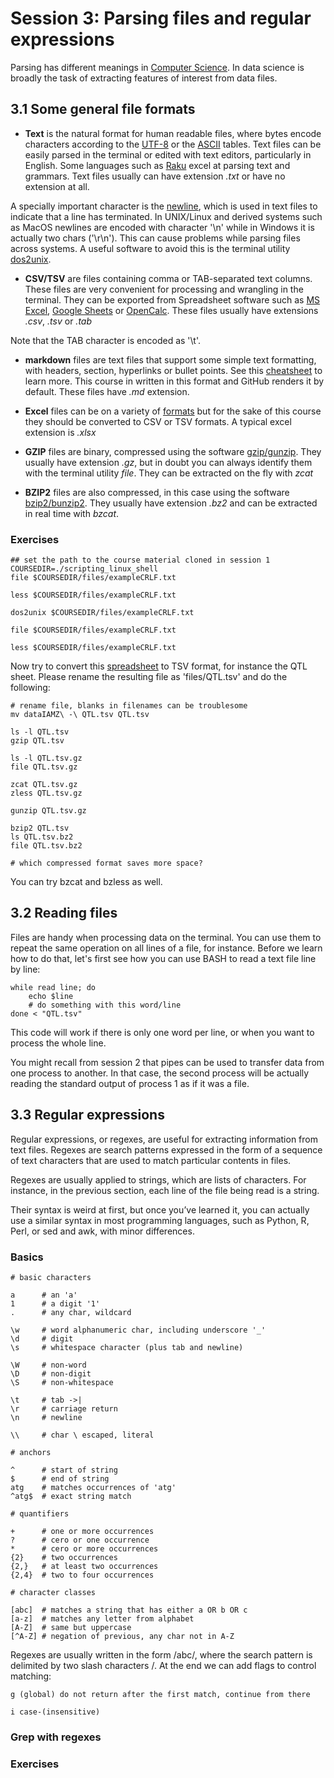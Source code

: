 # Session 3: Parsing files and regular expressions

Parsing has different meanings in [Computer Science](https://en.wikipedia.org/wiki/Parsing). 
In data science is broadly the task of extracting features of interest from data files.

## 3.1 Some general file formats 

* **Text** is the natural format for human readable files, where bytes encode characters according to the [UTF-8](https://en.wikipedia.org/wiki/UTF-8) or the [ASCII](https://en.wikipedia.org/wiki/ASCII) tables. Text files can be easily parsed in the terminal or edited with text editors, particularly in English. Some languages such as [Raku](https://raku.org) excel at parsing text and grammars. Text files usually can have extension *.txt* or have no extension at all.

A specially important character is the [newline](https://en.wikipedia.org/wiki/Newline), which is used in text files to indicate that a line has terminated. In UNIX/Linux and derived systems such as MacOS newlines are encoded with character '\n' while in Windows it is actually two chars ('\r\n'). This can cause problems while parsing files across systems. A useful software to avoid this is the terminal utility [dos2unix](http://manpages.ubuntu.com/manpages/focal/man1/dos2unix.1.html).

* **CSV/TSV** are files containing comma or TAB-separated text columns. These files are very convenient for processing and wrangling in the terminal. They can be exported from Spreadsheet software such as [MS Excel](https://en.wikipedia.org/wiki/Microsoft_Excel), [Google Sheets](https://en.wikipedia.org/wiki/Google_Sheets) or [OpenCalc](https://en.wikipedia.org/wiki/OpenOffice.org). These files usually have extensions *.csv*, *.tsv* or *.tab*

Note that the TAB character is encoded as '\t'.

* **markdown** files are text files that support some simple text formatting, with headers, section, hyperlinks or bullet points. See this [cheatsheet](https://github.com/adam-p/markdown-here/wiki/Markdown-Cheatsheet) to learn more. This course in written in this format and GitHub renders it by default. These files have *.md* extension. 

* **Excel** files can be on a variety of [formats](https://support.microsoft.com/en-us/office/file-formats-that-are-supported-in-excel-0943ff2c-6014-4e8d-aaea-b83d51d46247) but for the sake of this course they should be converted to CSV or TSV formats. A typical excel extension is *.xlsx*

* **GZIP** files are binary, compressed using the software [gzip/gunzip](https://en.wikipedia.org/wiki/Gzip). They usually have extension *.gz*, but in doubt you can always identify them with the terminal utility *file*. They can be extracted on the fly with *zcat*

* **BZIP2** files are also compressed, in this case using the software [bzip2/bunzip2](https://en.wikipedia.org/wiki/Bzip2). They usually have extension *.bz2* and can be extracted in real time with *bzcat*.

<!-- * *tar* files are actually bundles of files which can be extracted using the utility [tar](https://en.wikipedia.org/wiki/Tar_(computing). -->

### Exercises

```
## set the path to the course material cloned in session 1
COURSEDIR=./scripting_linux_shell
file $COURSEDIR/files/exampleCRLF.txt 

less $COURSEDIR/files/exampleCRLF.txt

dos2unix $COURSEDIR/files/exampleCRLF.txt

file $COURSEDIR/files/exampleCRLF.txt

less $COURSEDIR/files/exampleCRLF.txt
```

Now try to convert this [spreadsheet](https://docs.google.com/spreadsheets/d/1h9ELze4Idjr5NTtksK11i1JQh6EyI7ZrPKLcT8AxoEk) to TSV format, for instance the QTL sheet. Please rename the resulting file as 'files/QTL.tsv' and do the following:

```
# rename file, blanks in filenames can be troublesome
mv dataIAMZ\ -\ QTL.tsv QTL.tsv

ls -l QTL.tsv
gzip QTL.tsv

ls -l QTL.tsv.gz
file QTL.tsv.gz

zcat QTL.tsv.gz
zless QTL.tsv.gz

gunzip QTL.tsv.gz

bzip2 QTL.tsv
ls QTL.tsv.bz2
file QTL.tsv.bz2

# which compressed format saves more space?

```
You can try bzcat and bzless as well.


## 3.2 Reading files 

Files are handy when processing data on the terminal. 
You can use them to repeat the same operation on all lines of a file, for instance.
Before we learn how to do that, let's first see how you can use BASH to read a text file
line by line:

```
while read line; do
	echo $line
	# do something with this word/line
done < "QTL.tsv"
```

This code will work if there is only one word per line, or when you want to process the whole line. 

You might recall from session 2 that pipes can be used to transfer data from one process to another. In that case, the second process will be actually reading the standard output of process 1 as if it was a file. 
<!-- ## 3.3 Writing to files --> 

## 3.3 Regular expressions

Regular expressions, or regexes, are useful for extracting information from text files.
Regexes are search patterns expressed in the form of a sequence of text characters
that are used to match particular contents in files.

Regexes are usually applied to strings, which are lists of characters.
For instance, in the previous section, each line of the file being read is a string.

Their syntax is weird at first, but once you’ve learned it, 
you can actually use a similar syntax in most programming languages, 
such as Python, R, Perl, or sed and awk, with minor differences.

### Basics

```
# basic characters

a      # an 'a'
1      # a digit '1'
.      # any char, wildcard

\w     # word alphanumeric char, including underscore '_'
\d     # digit 
\s     # whitespace character (plus tab and newline)  

\W     # non-word
\D     # non-digit
\S     # non-whitespace

\t     # tab ->|
\r     # carriage return 
\n     # newline

\\     # char \ escaped, literal

# anchors

^      # start of string
$      # end of string
atg    # matches occurrences of 'atg' 
^atg$  # exact string match

# quantifiers

+      # one or more occurrences
?      # cero or one occurrence
*      # cero or more occurrences
{2}    # two occurrences
{2,}   # at least two occurrences
{2,4}  # two to four occurrences

# character classes

[abc]  # matches a string that has either a OR b OR c
[a-z]  # matches any letter from alphabet
[A-Z]  # same but uppercase
[^A-Z] # negation of previous, any char not in A-Z
```

Regexes are usually written in the form /abc/, where the search pattern is delimited by two slash characters /. At the end we can add flags to control matching:

```
g (global) do not return after the first match, continue from there

i case-(insensitive)

```

### Grep with regexes

<!-- egrep
https://ryanstutorials.net/linuxtutorial/cheatsheetgrep.php
-->




### Exercises

<!-- such as code, log files, spreadsheets, or even documents. And while there is a lot of theory behind formal languages, the following lessons and examples will explore the more practical uses of regular expressions so that you can use them as quickly as possible. -->




